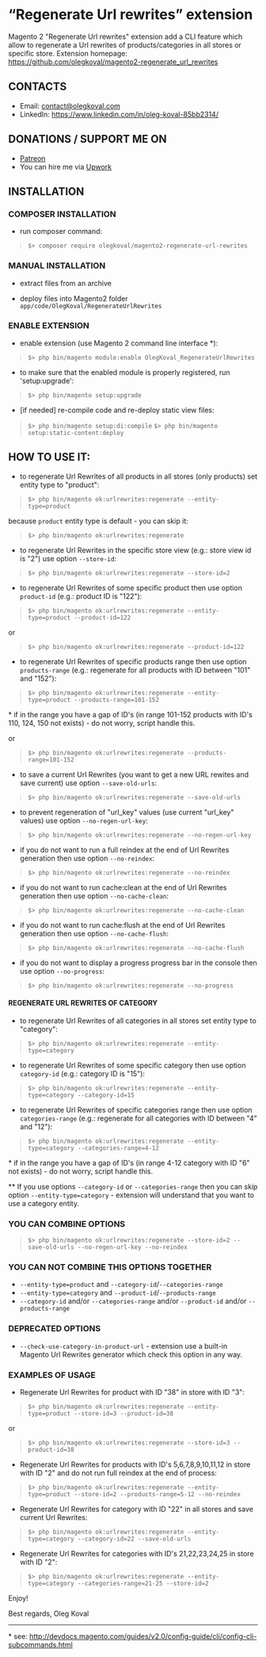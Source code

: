 “Regenerate Url rewrites” extension
=====================
Magento 2 "Regenerate Url rewrites" extension add a CLI feature which allow to regenerate a Url rewrites of products/categories in all stores or specific store.
Extension homepage: https://github.com/olegkoval/magento2-regenerate_url_rewrites

## CONTACTS
* Email: contact@olegkoval.com
* LinkedIn: https://www.linkedin.com/in/oleg-koval-85bb2314/

## DONATIONS / SUPPORT ME ON
* [Patreon](https://www.patreon.com/olegkoval)
* You can hire me via [Upwork](https://www.upwork.com/o/profiles/users/~01a40656da65c38d3a/)

## INSTALLATION

### COMPOSER INSTALLATION
* run composer command:
>`$> composer require olegkoval/magento2-regenerate-url-rewrites`

### MANUAL INSTALLATION
* extract files from an archive

* deploy files into Magento2 folder `app/code/OlegKoval/RegenerateUrlRewrites`

### ENABLE EXTENSION
* enable extension (use Magento 2 command line interface \*):
>`$> php bin/magento module:enable OlegKoval_RegenerateUrlRewrites`

* to make sure that the enabled module is properly registered, run 'setup:upgrade':
>`$> php bin/magento setup:upgrade`

* [if needed] re-compile code and re-deploy static view files:
>`$> php bin/magento setup:di:compile`
>`$> php bin/magento setup:static-content:deploy`


## HOW TO USE IT:
* to regenerate Url Rewrites of all products in all stores (only products) set entity type to "product":
>`$> php bin/magento ok:urlrewrites:regenerate --entity-type=product`

because `product` entity type is default - you can skip it:
>`$> php bin/magento ok:urlrewrites:regenerate`

* to regenerate Url Rewrites in the specific store view (e.g.: store view id is "2") use option `--store-id`:
>`$> php bin/magento ok:urlrewrites:regenerate --store-id=2`

* to regenerate Url Rewrites of some specific product then use option `product-id` (e.g.: product ID is "122"):
>`$> php bin/magento ok:urlrewrites:regenerate --entity-type=product --product-id=122`

or
>`$> php bin/magento ok:urlrewrites:regenerate --product-id=122`

* to regenerate Url Rewrites of specific products range then use option `products-range` (e.g.: regenerate for all products with ID between "101" and "152"):
>`$> php bin/magento ok:urlrewrites:regenerate --entity-type=product --products-range=101-152`

\* if in the range you have a gap of ID's (in range 101-152 products with ID's 110, 124, 150 not exists) - do not worry, script handle this.

or
>`$> php bin/magento ok:urlrewrites:regenerate --products-range=101-152`

* to save a current Url Rewrites (you want to get a new URL rewites and save current) use option `--save-old-urls`:
>`$> php bin/magento ok:urlrewrites:regenerate --save-old-urls`

* to prevent regeneration of "url_key" values (use current "url_key" values) use option `--no-regen-url-key`:
>`$> php bin/magento ok:urlrewrites:regenerate --no-regen-url-key`

* if you do not want to run a full reindex at the end of Url Rewrites generation then use option `--no-reindex`:
>`$> php bin/magento ok:urlrewrites:regenerate --no-reindex`

* if you do not want to run cache:clean at the end of Url Rewrites generation then use option `--no-cache-clean`:
>`$> php bin/magento ok:urlrewrites:regenerate --no-cache-clean`

* if you do not want to run cache:flush at the end of Url Rewrites generation then use option `--no-cache-flush`:
>`$> php bin/magento ok:urlrewrites:regenerate --no-cache-flush`

* if you do not want to display a progress progress bar in the console then use option `--no-progress`:
>`$> php bin/magento ok:urlrewrites:regenerate --no-progress`

#### REGENERATE URL REWRITES OF CATEGORY
* to regenerate Url Rewrites of all categories in all stores set entity type to "category":
>`$> php bin/magento ok:urlrewrites:regenerate --entity-type=category`

* to regenerate Url Rewrites of some specific category then use option `category-id` (e.g.: category ID is "15"):
>`$> php bin/magento ok:urlrewrites:regenerate --entity-type=category --category-id=15`

* to regenerate Url Rewrites of specific categories range then use option `categories-range` (e.g.: regenerate for all categories with ID between "4" and "12"):
>`$> php bin/magento ok:urlrewrites:regenerate --entity-type=category --categories-range=4-12`

\* if in the range you have a gap of ID's (in range 4-12 category with ID "6" not exists) - do not worry, script handle this.

\*\* If you use options `--category-id` or `--categories-range` then you can skip option `--entity-type=category` - extension will understand that you want to use a category entity.

### YOU CAN COMBINE OPTIONS
>`$> php bin/magento ok:urlrewrites:regenerate --store-id=2 --save-old-urls --no-regen-url-key --no-reindex`

### YOU CAN NOT COMBINE THIS OPTIONS TOGETHER
* `--entity-type=product` and `--category-id`/`--categories-range`
* `--entity-type=category` and `--product-id`/`--products-range`
* `--category-id` and/or `--categories-range` and/or `--product-id` and/or `--products-range`

### DEPRECATED OPTIONS
* `--check-use-category-in-product-url` - extension use a built-in Magento Url Rewrites generator which check this option in any way.

### EXAMPLES OF USAGE
* Regenerate Url Rewrites for product with ID "38" in store with ID "3":
>`$> php bin/magento ok:urlrewrites:regenerate --entity-type=product --store-id=3 --product-id=38`

or
>`$> php bin/magento ok:urlrewrites:regenerate --store-id=3 --product-id=38`

* Regenerate Url Rewrites for products with ID's 5,6,7,8,9,10,11,12 in store with ID "2" and do not run full reindex at the end of process:
>`$> php bin/magento ok:urlrewrites:regenerate --entity-type=product --store-id=2 --products-range=5-12 --no-reindex`

* Regenerate Url Rewrites for category with ID "22" in all stores and save current Url Rewrites:
>`$> php bin/magento ok:urlrewrites:regenerate --entity-type=category --category-id=22 --save-old-urls`

* Regenerate Url Rewrites for categories with ID's 21,22,23,24,25 in store with ID "2":
>`$> php bin/magento ok:urlrewrites:regenerate --entity-type=category --categories-range=21-25 --store-id=2`

Enjoy!

Best regards,
Oleg Koval

-------------
\* see: http://devdocs.magento.com/guides/v2.0/config-guide/cli/config-cli-subcommands.html
